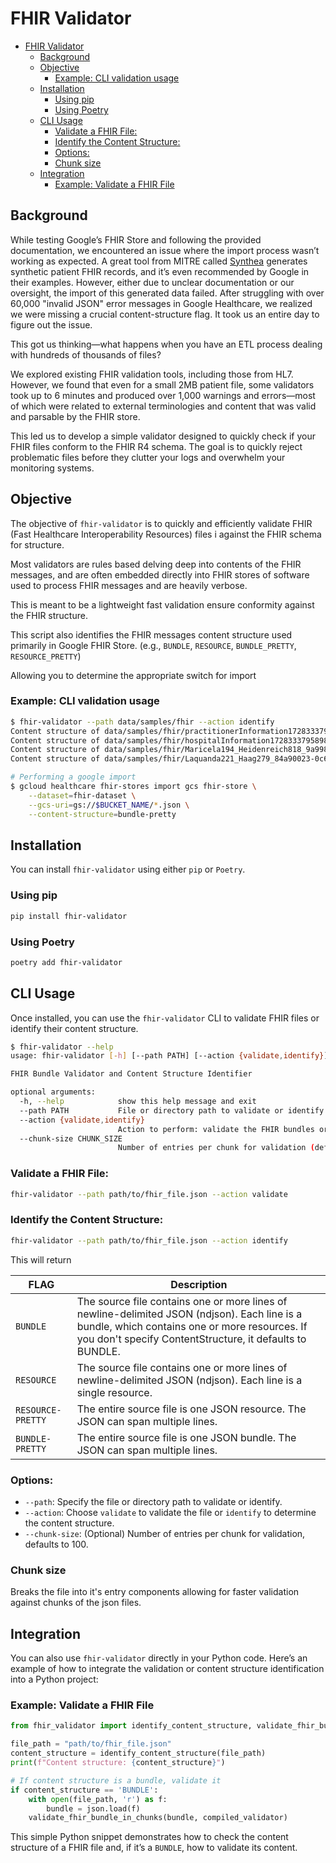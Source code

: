 # FHIR Validator

- [FHIR Validator](#fhir-validator)
  - [Background](#background)
  - [Objective](#objective)
    - [Example: CLI validation usage](#example-cli-validation-usage)
  - [Installation](#installation)
    - [Using pip](#using-pip)
    - [Using Poetry](#using-poetry)
  - [CLI Usage](#cli-usage)
    - [Validate a FHIR File:](#validate-a-fhir-file)
    - [Identify the Content Structure:](#identify-the-content-structure)
    - [Options:](#options)
    - [Chunk size](#chunk-size)
  - [Integration](#integration)
    - [Example: Validate a FHIR File](#example-validate-a-fhir-file)


## Background

While testing Google’s FHIR Store and following the provided documentation, we encountered an issue where the import process wasn’t working as expected. A great tool from MITRE called [Synthea](https://github.com/synthetichealth/synthea/)  generates synthetic patient FHIR records, and it’s even recommended by Google in their examples. However, either due to unclear documentation or our oversight, the import of this generated data failed. After struggling with over 60,000 "invalid JSON" error messages in Google Healthcare, we realized we were missing a crucial content-structure flag. It took us an entire day to figure out the issue.

This got us thinking—what happens when you have an ETL process dealing with hundreds of thousands of files?

We explored existing FHIR validation tools, including those from HL7. However, we found that even for a small 2MB patient file, some validators took up to 6 minutes and produced over 1,000 warnings and errors—most of which were related to external terminologies and content that was valid and parsable by the FHIR store.

This led us to develop a simple validator designed to quickly check if your FHIR files conform to the FHIR R4 schema. The goal is to quickly reject problematic files before they clutter your logs and overwhelm your monitoring systems.


## Objective

The objective of `fhir-validator` is to quickly and efficiently validate FHIR (Fast Healthcare Interoperability Resources) files i
against the FHIR schema for structure.

Most validators are rules based delving deep into contents of the FHIR messages, and are often embedded directly into FHIR stores
of software used to process FHIR messages and are heavily verbose.

This is meant to be a lightweight fast validation ensure conformity against the FHIR structure.

This script also identifies the FHIR messages content structure used primarily in Google FHIR Store.
(e.g., `BUNDLE`, `RESOURCE`, `BUNDLE_PRETTY`, `RESOURCE_PRETTY`)

Allowing you to determine the appropriate switch for import

### Example: CLI validation usage

``` sh
$ fhir-validator --path data/samples/fhir --action identify
Content structure of data/samples/fhir/practitionerInformation1728333795898.json: BUNDLE_PRETTY
Content structure of data/samples/fhir/hospitalInformation1728333795898.json: BUNDLE_PRETTY
Content structure of data/samples/fhir/Maricela194_Heidenreich818_9a998c27-9e98-29c2-8878-e214c9cef5ed.json: BUNDLE_PRETTY
Content structure of data/samples/fhir/Laquanda221_Haag279_84a90023-0c6b-0eb9-95d6-50861e13f9b3.json: BUNDLE_PRETTY

# Performing a google import
$ gcloud healthcare fhir-stores import gcs fhir-store \
    --dataset=fhir-dataset \
    --gcs-uri=gs://$BUCKET_NAME/*.json \
    --content-structure=bundle-pretty
```

## Installation

You can install `fhir-validator` using either `pip` or `Poetry`.

### Using pip

```bash
pip install fhir-validator
```

### Using Poetry

```bash
poetry add fhir-validator
```

## CLI Usage

Once installed, you can use the `fhir-validator` CLI to validate FHIR files or identify their content structure.


```sh
$ fhir-validator --help
usage: fhir-validator [-h] [--path PATH] [--action {validate,identify}] [--chunk-size CHUNK_SIZE]

FHIR Bundle Validator and Content Structure Identifier

optional arguments:
  -h, --help            show this help message and exit
  --path PATH           File or directory path to validate or identify content structure
  --action {validate,identify}
                        Action to perform: validate the FHIR bundles or identify the content structure
  --chunk-size CHUNK_SIZE
                        Number of entries per chunk for validation (default: 100)
```

### Validate a FHIR File:


```bash
fhir-validator --path path/to/fhir_file.json --action validate
```

### Identify the Content Structure:

```bash
fhir-validator --path path/to/fhir_file.json --action identify
```

This will return


| FLAG            | Description                                                                                       |
|-----------------|---------------------------------------------------------------------------------------------------|
| `BUNDLE`      | The source file contains one or more lines of newline-delimited JSON (ndjson). Each line is a bundle, which contains one or more resources. If you don't specify ContentStructure, it defaults to BUNDLE. |
| `RESOURCE`    | The source file contains one or more lines of newline-delimited JSON (ndjson). Each line is a single resource. |
| `RESOURCE-PRETTY` | The entire source file is one JSON resource. The JSON can span multiple lines.                    |
| `BUNDLE-PRETTY`   | The entire source file is one JSON bundle. The JSON can span multiple lines.                      |


### Options:
- `--path`: Specify the file or directory path to validate or identify.
- `--action`: Choose `validate` to validate the file or `identify` to determine the content structure.
- `--chunk-size`: (Optional) Number of entries per chunk for validation, defaults to 100.

### Chunk size
Breaks the file into it's entry components allowing for faster validation against chunks of the json files.


## Integration

You can also use `fhir-validator` directly in your Python code. 
Here’s an example of how to integrate the validation or content structure identification into a Python project:

### Example: Validate a FHIR File

```python
from fhir_validator import identify_content_structure, validate_fhir_bundle_in_chunks

file_path = "path/to/fhir_file.json"
content_structure = identify_content_structure(file_path)
print(f"Content structure: {content_structure}")

# If content structure is a bundle, validate it
if content_structure == 'BUNDLE':
    with open(file_path, 'r') as f:
        bundle = json.load(f)
    validate_fhir_bundle_in_chunks(bundle, compiled_validator)
```

This simple Python snippet demonstrates how to check the content structure of a FHIR file and, if it’s a `BUNDLE`, how to validate its content.


